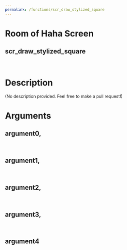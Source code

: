 ```yaml
---
permalink: /functions/scr_draw_stylized_square
---
```

# Room of Haha Screen  
## scr_draw_stylized_square  
&nbsp;  
# Description  
(No description provided. Feel free to make a pull request!) 
&nbsp;  
# Arguments
## argument0, 

&nbsp;  
## argument1, 

&nbsp;  
## argument2, 

&nbsp;  
## argument3, 

&nbsp;  
## argument4

&nbsp;  


